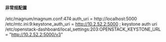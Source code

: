 


#### 非常规配置

/etc/magnum/magnum.conf:474:auth_uri = http://localhost:5000
/etc/mtc.ini:9:keystone_auth_uri = http://10.2.52.2:5000 ; keystone auth uri
/etc/openstack-dashboard/local_settings:203:OPENSTACK_KEYSTONE_URL = "http://10.2.52.2:5000/v3"

